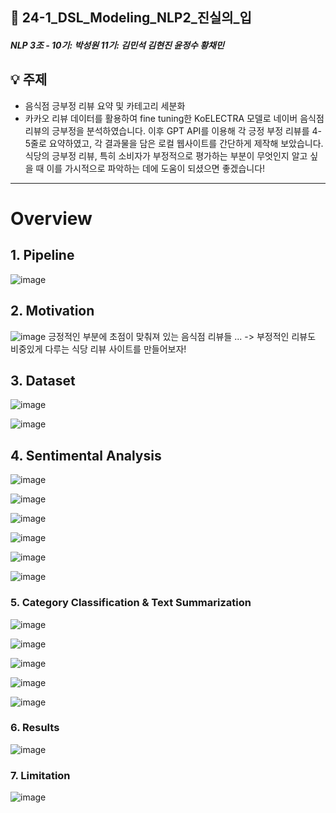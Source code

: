 ## 🍔 24-1_DSL_Modeling_NLP2_진실의_입
##### NLP 3조 - 10기: 박성원 11기: 김민석 김현진 윤정수 황채민
## 💡 주제
* 음식점 긍부정 리뷰 요약 및 카테고리 세분화
* 카카오 리뷰 데이터를 활용하여 fine tuning한 KoELECTRA 모델로 네이버 음식점 리뷰의 긍부정을 분석하였습니다.
이후 GPT API를 이용해 각 긍정 부정 리뷰를 4-5줄로 요약하였고, 각 결과물을 담은 로컬 웹사이트를 간단하게 제작해 보았습니다.
식당의 긍부정 리뷰, 특히 소비자가 부정적으로 평가하는 부분이 무엇인지 알고 싶을 때 이를 가시적으로 파악하는 데에 도움이 되셨으면 좋겠습니다! 
---
# Overview

## 1. Pipeline
![image](https://github.com/Chaemin-Hwang/24-1_DSL_Modeling_NLP2_Restaurant_Review_Sentiment_Analysis/assets/147033744/c498282e-1dbd-411a-bcd6-9f44c222928b)

## 2. Motivation
![image](https://github.com/Chaemin-Hwang/24-1_DSL_Modeling_NLP2_Restaurant_Review_Sentiment_Analysis/assets/147033744/2fb04be8-5de7-4714-bff8-ac3e9818f709)
긍정적인 부분에 초점이 맞춰져 있는 음식점 리뷰들 ... -> 부정적인 리뷰도 비중있게 다루는 식당 리뷰 사이트를 만들어보자!
## 3. Dataset
![image](https://github.com/Chaemin-Hwang/24-1_DSL_Modeling_NLP2_Restaurant_Review_Sentiment_Analysis/assets/147033744/aca15096-6e81-4366-ba02-a0c163f51c99)

![image](https://github.com/Chaemin-Hwang/24-1_DSL_Modeling_NLP2_Restaurant_Review_Sentiment_Analysis/assets/147033744/89ef8be3-73f4-4e78-8f0c-298db39da925)

## 4. Sentimental Analysis
![image](https://github.com/Chaemin-Hwang/24-1_DSL_Modeling_NLP2_Restaurant_Review_Sentiment_Analysis/assets/147033744/c33696fe-dd6b-47f8-914f-9858c456c331)

![image](https://github.com/Chaemin-Hwang/24-1_DSL_Modeling_NLP2_Restaurant_Review_Sentiment_Analysis/assets/147033744/e4dc4b68-1e44-478a-8f35-904def989a2b)

![image](https://github.com/Chaemin-Hwang/24-1_DSL_Modeling_NLP2_Restaurant_Review_Sentiment_Analysis/assets/147033744/55ca418b-6eff-4389-9827-25342dc01e97)

![image](https://github.com/Chaemin-Hwang/24-1_DSL_Modeling_NLP2_Restaurant_Review_Sentiment_Analysis/assets/147033744/2420e3c9-5673-4b20-a3ce-091379c0404c)

![image](https://github.com/Chaemin-Hwang/24-1_DSL_Modeling_NLP2_Restaurant_Review_Sentiment_Analysis/assets/147033744/59d30b9a-07f7-4096-929d-4a602b907151)

![image](https://github.com/Chaemin-Hwang/24-1_DSL_Modeling_NLP2_Restaurant_Review_Sentiment_Analysis/assets/147033744/f6f72302-4173-4b4b-b410-c6b296b9d50d)

### 5. Category Classification & Text Summarization
![image](https://github.com/Chaemin-Hwang/24-1_DSL_Modeling_NLP2_Restaurant_Review_Sentiment_Analysis/assets/147033744/1919ec21-3088-4240-b4a4-d6a225387425)

![image](https://github.com/Chaemin-Hwang/24-1_DSL_Modeling_NLP2_Restaurant_Review_Sentiment_Analysis/assets/147033744/aa783c25-bdc6-439f-aad9-03b7ad20669c)

![image](https://github.com/Chaemin-Hwang/24-1_DSL_Modeling_NLP2_Restaurant_Review_Sentiment_Analysis/assets/147033744/617ee8cb-fa84-4770-b160-22848e2d9504)

![image](https://github.com/Chaemin-Hwang/24-1_DSL_Modeling_NLP2_Restaurant_Review_Sentiment_Analysis/assets/147033744/3198fcf4-0f2f-4da8-bb75-35afb44fe69a)

![image](https://github.com/Chaemin-Hwang/24-1_DSL_Modeling_NLP2_Restaurant_Review_Sentiment_Analysis/assets/147033744/e0eec9d8-1af8-4c40-987e-d8bf4c09f556)

### 6. Results
![image](https://github.com/Chaemin-Hwang/24-1_DSL_Modeling_NLP2_Restaurant_Review_Sentiment_Analysis/assets/147033744/8fd4abe9-3026-4bb5-b744-4609bb9c5277)


### 7. Limitation
![image](https://github.com/Chaemin-Hwang/24-1_DSL_Modeling_NLP2_Restaurant_Review_Sentiment_Analysis/assets/147033744/2aedd3ba-558e-49c4-8fac-bce96566a205)





